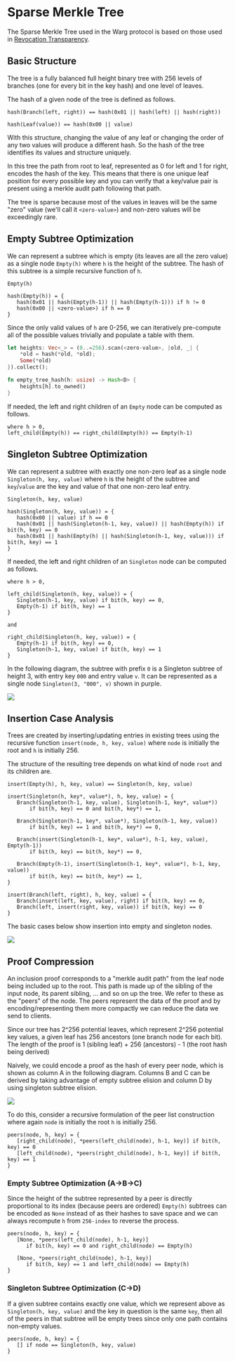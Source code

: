 # Sparse Merkle Tree

The Sparse Merkle Tree used in the Warg protocol is based on those used in [Revocation Transparency](https://github.com/google/trillian/blob/master/docs/papers/RevocationTransparency.pdf).

## Basic Structure

The tree is a fully balanced full height binary tree with 256 levels of branches (one for every bit in the key hash) and one level of leaves.

The hash of a given node of the tree is defined as follows.
```
hash(Branch(left, right)) == hash(0x01 || hash(left) || hash(right))

hash(Leaf(value)) == hash(0x00 || value)
```

With this structure, changing the value of any leaf or changing the order of any two values will produce a different hash. So the hash of the tree identifies its values and structure uniquely.

In this tree the path from root to leaf, represented as 0 for left and 1 for right, encodes the hash of the key. This means that there is one unique leaf position for every possible key and you can verify that a key/value pair is present using a merkle audit path following that path.

The tree is sparse because most of the values in leaves will be the same "zero" value (we'll call it `<zero-value>`) and non-zero values will be exceedingly rare.

## Empty Subtree Optimization

We can represent a subtree which is empty (its leaves are all the zero value) as a single node `Empty(h)` where `h` is the height of the subtree. The hash of this subtree is a simple recursive function of `h`.

```
Empty(h)

hash(Empty(h)) = {
   hash(0x01 || hash(Empty(h-1)) || hash(Empty(h-1))) if h != 0
   hash(0x00 || <zero-value>) if h == 0
}
```

Since the only valid values of `h` are 0-256, we can iteratively pre-compute all of the possible values trivially and populate a table with them.

```rust
let heights: Vec<_> = (0..=256).scan(<zero-value>, |old, _| {
    *old = hash(*old, *old);
    Some(*old)
}).collect();

fn empty_tree_hash(h: usize) -> Hash<D> {
    heights[h].to_owned()
}
```

If needed, the left and right children of an `Empty` node can be computed as follows.

```
where h > 0,
left_child(Empty(h)) == right_child(Empty(h)) == Empty(h-1)
```

## Singleton Subtree Optimization

We can represent a subtree with exactly one non-zero leaf as a single node `Singleton(h, key, value)` where `h` is the height of the subtree and `key`/`value` are the key and value of that one non-zero leaf entry.

```
Singleton(h, key, value)

hash(Singleton(h, key, value)) = {
   hash(0x00 || value) if h == 0
   hash(0x01 || hash(Singleton(h-1, key, value)) || hash(Empty(h)) if bit(h, key) == 0
   hash(0x01 || hash(Empty(h) || hash(Singleton(h-1, key, value))) if bit(h, key) == 1
}
```

If needed, the left and right children of an `Singleton` node can be computed as follows.

```
where h > 0,

left_child(Singleton(h, key, value)) = {
   Singleton(h-1, key, value) if bit(h, key) == 0,
   Empty(h-1) if bit(h, key) == 1
}

and

right_child(Singleton(h, key, value)) = {
   Empty(h-1) if bit(h, key) == 0,
   Singleton(h-1, key, value) if bit(h, key) == 1
}
```

In the following diagram, the subtree with prefix `0` is a Singleton subtree of height 3, with entry key `000` and entry value `v`. It can be represented as a single node `Singleton(3, "000", v)`  shown in purple.

![](https://hackmd.io/_uploads/Bkl2nrFS2.png)

## Insertion Case Analysis

Trees are created by inserting/updating entries in existing trees using the recursive function `insert(node, h, key, value)` where `node` is initially the root and `h` is initially 256.

The structure of the resulting tree depends on what kind of node `root` and its children are.

```
insert(Empty(h), h, key, value) == Singleton(h, key, value)

insert(Singleton(h, key*, value*), h, key, value) = {
   Branch(Singleton(h-1, key, value), Singleton(h-1, key*, value*))
       if bit(h, key) == 0 and bit(h, key*) == 1,

   Branch(Singleton(h-1, key*, value*), Singleton(h-1, key, value))
       if bit(h, key) == 1 and bit(h, key*) == 0,

   Branch(insert(Singleton(h-1, key*, value*), h-1, key, value), Empty(h-1))
       if bit(h, key) == bit(h, key*) == 0,

   Branch(Empty(h-1), insert(Singleton(h-1, key*, value*), h-1, key, value))
       if bit(h, key) == bit(h, key*) == 1,
}

insert(Branch(left, right), h, key, value) = {
   Branch(insert(left, key, value), right) if bit(h, key) == 0,
   Branch(left, insert(right, key, value)) if bit(h, key) == 0
}
```

The basic cases below show insertion into empty and singleton nodes.

![](https://hackmd.io/_uploads/SJjAhSFSn.png)

## Proof Compression

An inclusion proof corresponds to a "merkle audit path" from the leaf node being included up to the root. This path is made up of the sibling of the input node, its parent sibling, ... and so on up the tree. We refer to these as the "peers" of the node. The peers represent the data of the proof and by encoding/representing them more compactly we can reduce the data we send to clients.

Since our tree has 2^256 potential leaves, which represent 2^256 potential key values, a given leaf has 256 ancestors (one branch node for each bit). The length of the proof is 1 (sibling leaf) + 256 (ancestors) - 1 (the root hash being derived)

Naively, we could encode a proof as the hash of every peer node, which is shown as column A in the following diagram. Columns B and C can be derived by taking advantage of empty subtree elision and column D by using singleton subtree elision.

![](https://hackmd.io/_uploads/ryeyf5QLh.png)

To do this, consider a recursive formulation of the peer list construction where again `node` is initially the root `h` is initially 256.

```
peers(node, h, key) = {
   [right_child(node), *peers(left_child(node), h-1, key)] if bit(h, key) == 0
   [left_child(node), *peers(right_child(node), h-1, key)] if bit(h, key) == 1
}
```

### Empty Subtree Optimization (A->B->C)

Since the height of the subtree represented by a peer is directly proportional to its index (because peers are ordered) `Empty(h)` subtrees can be encoded as `None` instead of as their hashes to save space and we can always recompute `h` from `256-index` to reverse the process.

```
peers(node, h, key) = {
   [None, *peers(left_child(node), h-1, key)]
      if bit(h, key) == 0 and right_child(node) == Empty(h)

   [None, *peers(right_child(node), h-1, key)]
      if bit(h, key) == 1 and left_child(node) == Empty(h)
}
```

### Singleton Subtree Optimization (C->D)

If a given subtree contains exactly one value, which we represent above as `Singleton(h, key, value)` and the key in question is the same `key`, then all of the peers in that subtree will be empty trees since only one path contains non-empty values.

```
peers(node, h, key) = {
   [] if node == Singleton(h, key, value)
}
```
